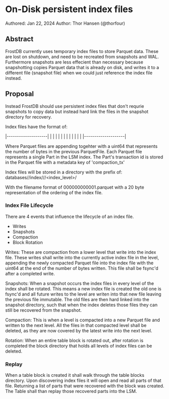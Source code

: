 # On-Disk persistent index files

Authored: Jan 22, 2024
Author: Thor Hansen (@thorfour)

## Abstract

FrostDB currently uses temporary index files to store Parquet data. These are lost on shutdown, and need to be recreated from snapshots and WAL.
Furthermore snapshots are less effecient than necessary because snapshotting copies Parquet data that is already on disk, and writes it to a different file (snapshot file)
when we could just reference the index file instead.

## Proposal

Instead FrostDB should use persistent index files that don't requrie snapshots to copy data but instead hard link the files in the snapshot directory for recovery.

Index files have the format of:

|--------------------|
|   <ParquetFile>    |
|   <uint64 size>    |
|   <ParquetFile>    |
|   <uint64 size>    |
|   <ParquetFile>    |
|   <uint64 size>    |
|--------------------|

Where Parquet files are appending togehter with a uint64 that represents the number of bytes in the previous ParquetFile.
Each Parquet file represents a single Part in the LSM index. The Part's transaction id is stored in the Parquet file with a metadata key of 'compaction_tx'

Index files will be stored in a directory with the prefix of:
databases/<database>/index/<table>/<block>/<index_level>/

With the filename format of 000000000001.parquet with a 20 byte representation of the ordering of the index file.

### Index File Lifecycle

There are 4 events that influence the lifecycle of an index file.
- Writes
- Snapshots
- Compaction
- Block Rotation

Writes: 
    These are compaction from a lower level that write into the index file. These writes shall write into the currently active index file in the level,
    appending the newly compacted Parquet file into the index file with the uint64 at the end of the number of bytes written.
    This file shall be fsync'd after a completed write.

Snapshots: 
    When a snapshot occurs the index files in every level of the index shall be rotated. This means a new index file is created the old one is fsync'd
    and all future writes to the level are writen into that new file leaving the previous file immutable. The old files are then hard linked into the snapshot directory,
    such that when the index deletes those files they can still be recovered from the snapshot.

Compaction: 
    This is when a level is compacted into a new Parquet file and written to the next level. All the files in that compacted level shall be deleted, as they are now
    covered by the latest write into the next level.

Rotation:
    When an entire table block is rotated out, after rotation is completed the block directory that holds all levels of index files can be deleted.


### Replay

When a table block is created it shall walk through the table blocks directory. Upon discovering index files it will open and read all parts of that file.
Returning a list of parts that were recovered with the block was created. The Table shall than replay those recovered parts into the LSM.
